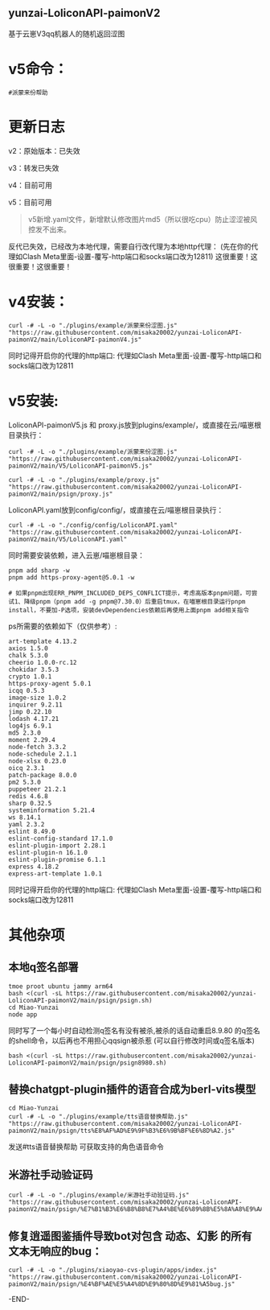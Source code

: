 ## yunzai-LoliconAPI-paimonV2
基于云崽V3qq机器人的随机返回涩图

# v5命令：
```
#派蒙来份帮助
```

# 更新日志

v2：原始版本：已失效

v3：转发已失效

v4：目前可用

v5：目前可用
> v5新增.yaml文件，新增默认修改图片md5（所以很吃cpu）防止涩涩被风控发不出来。

反代已失效，已经改为本地代理，需要自行改代理为本地http代理：
(先在你的代理如Clash Meta里面-设置-覆写-http端口和socks端口改为12811)
这很重要！这很重要！这很重要！

# v4安装：

```
curl -# -L -o "./plugins/example/派蒙来份涩图.js" "https://raw.githubusercontent.com/misaka20002/yunzai-LoliconAPI-paimonV2/main/LoliconAPI-paimonV4.js"
```
同时记得开启你的代理的http端口: 
代理如Clash Meta里面-设置-覆写-http端口和socks端口改为12811

# v5安装:

LoliconAPI-paimonV5.js 和 proxy.js放到plugins/example/，或直接在云/喵崽根目录执行：
```
curl -# -L -o "./plugins/example/派蒙来份涩图.js" "https://raw.githubusercontent.com/misaka20002/yunzai-LoliconAPI-paimonV2/main/V5/LoliconAPI-paimonV5.js"

curl -# -L -o "./plugins/example/proxy.js" "https://raw.githubusercontent.com/misaka20002/yunzai-LoliconAPI-paimonV2/main/psign/proxy.js"
```
LoliconAPI.yaml放到config/config/，或直接在云/喵崽根目录执行：
```
curl -# -L -o "./config/config/LoliconAPI.yaml" "https://raw.githubusercontent.com/misaka20002/yunzai-LoliconAPI-paimonV2/main/V5/LoliconAPI.yaml"
```

同时需要安装依赖，进入云崽/喵崽根目录：
```
pnpm add sharp -w
pnpm add https-proxy-agent@5.0.1 -w

# 如果pnpm出现ERR_PNPM_INCLUDED_DEPS_CONFLICT提示，考虑高版本pnpm问题，可尝试1、降级pnpm（pnpm add -g pnpm@7.30.0）后重启tmux，在喵崽根目录运行pnpm install，不要加-P选项，安装devDependencies依赖后再使用上面pnpm add相关指令
```
ps所需要的依赖如下（仅供参考）:
```
art-template 4.13.2
axios 1.5.0
chalk 5.3.0
cheerio 1.0.0-rc.12
chokidar 3.5.3
crypto 1.0.1
https-proxy-agent 5.0.1
icqq 0.5.3
image-size 1.0.2
inquirer 9.2.11
jimp 0.22.10
lodash 4.17.21
log4js 6.9.1
md5 2.3.0
moment 2.29.4
node-fetch 3.3.2
node-schedule 2.1.1
node-xlsx 0.23.0
oicq 2.3.1
patch-package 8.0.0
pm2 5.3.0
puppeteer 21.2.1
redis 4.6.8
sharp 0.32.5
systeminformation 5.21.4
ws 8.14.1
yaml 2.3.2
eslint 8.49.0
eslint-config-standard 17.1.0
eslint-plugin-import 2.28.1
eslint-plugin-n 16.1.0
eslint-plugin-promise 6.1.1
express 4.18.2
express-art-template 1.0.1
```
同时记得开启你的代理的http端口: 
代理如Clash Meta里面-设置-覆写-http端口和socks端口改为12811


# 其他杂项
## 本地q签名部署
```
tmoe proot ubuntu jammy arm64
bash <(curl -sL https://raw.githubusercontent.com/misaka20002/yunzai-LoliconAPI-paimonV2/main/psign/psign.sh)
cd Miao-Yunzai
node app
```

同时写了一个每小时自动检测q签名有没有被杀,被杀的话自动重启8.9.80 的q签名的shell命令，以后再也不用担心qqsign被杀惹
(可以自行修改时间或q签名版本)
```
bash <(curl -sL https://raw.githubusercontent.com/misaka20002/yunzai-LoliconAPI-paimonV2/main/psign/psign8980.sh)
```
## 替换chatgpt-plugin插件的语音合成为berl-vits模型
```
cd Miao-Yunzai
curl -# -L -o "./plugins/example/tts语音替换帮助.js" "https://raw.githubusercontent.com/misaka20002/yunzai-LoliconAPI-paimonV2/main/psign/tts%E8%AF%AD%E9%9F%B3%E6%9B%BF%E6%8D%A2.js"
```
发送#tts语音替换帮助 可获取支持的角色语音命令

## 米游社手动验证码
```
curl -# -L -o "./plugins/example/米游社手动验证码.js" "https://raw.githubusercontent.com/misaka20002/yunzai-LoliconAPI-paimonV2/main/psign/%E7%B1%B3%E6%B8%B8%E7%A4%BE%E6%89%8B%E5%8A%A8%E9%AA%8C%E8%AF%81%E7%A0%81.js"
```

## 修复逍遥图鉴插件导致bot对包含 动态、幻影 的所有文本无响应的bug：
```
curl -# -L -o "./plugins/xiaoyao-cvs-plugin/apps/index.js" "https://raw.githubusercontent.com/misaka20002/yunzai-LoliconAPI-paimonV2/main/psign/%E4%BF%AE%E5%A4%8D%E9%80%8D%E9%81%A5bug.js"
```
-END-
